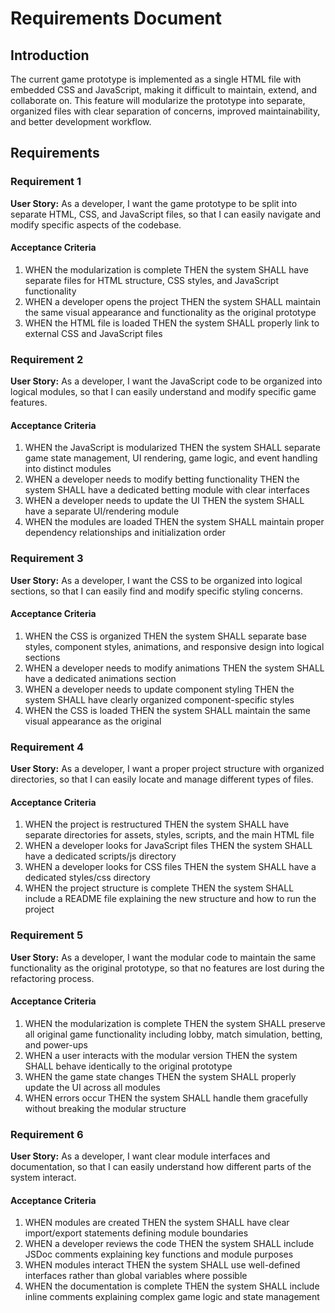 # Requirements Document

## Introduction

The current game prototype is implemented as a single HTML file with embedded CSS and JavaScript, making it difficult to maintain, extend, and collaborate on. This feature will modularize the prototype into separate, organized files with clear separation of concerns, improved maintainability, and better development workflow.

## Requirements

### Requirement 1

**User Story:** As a developer, I want the game prototype to be split into separate HTML, CSS, and JavaScript files, so that I can easily navigate and modify specific aspects of the codebase.

#### Acceptance Criteria

1. WHEN the modularization is complete THEN the system SHALL have separate files for HTML structure, CSS styles, and JavaScript functionality
2. WHEN a developer opens the project THEN the system SHALL maintain the same visual appearance and functionality as the original prototype
3. WHEN the HTML file is loaded THEN the system SHALL properly link to external CSS and JavaScript files

### Requirement 2

**User Story:** As a developer, I want the JavaScript code to be organized into logical modules, so that I can easily understand and modify specific game features.

#### Acceptance Criteria

1. WHEN the JavaScript is modularized THEN the system SHALL separate game state management, UI rendering, game logic, and event handling into distinct modules
2. WHEN a developer needs to modify betting functionality THEN the system SHALL have a dedicated betting module with clear interfaces
3. WHEN a developer needs to update the UI THEN the system SHALL have a separate UI/rendering module
4. WHEN the modules are loaded THEN the system SHALL maintain proper dependency relationships and initialization order

### Requirement 3

**User Story:** As a developer, I want the CSS to be organized into logical sections, so that I can easily find and modify specific styling concerns.

#### Acceptance Criteria

1. WHEN the CSS is organized THEN the system SHALL separate base styles, component styles, animations, and responsive design into logical sections
2. WHEN a developer needs to modify animations THEN the system SHALL have a dedicated animations section
3. WHEN a developer needs to update component styling THEN the system SHALL have clearly organized component-specific styles
4. WHEN the CSS is loaded THEN the system SHALL maintain the same visual appearance as the original

### Requirement 4

**User Story:** As a developer, I want a proper project structure with organized directories, so that I can easily locate and manage different types of files.

#### Acceptance Criteria

1. WHEN the project is restructured THEN the system SHALL have separate directories for assets, styles, scripts, and the main HTML file
2. WHEN a developer looks for JavaScript files THEN the system SHALL have a dedicated scripts/js directory
3. WHEN a developer looks for CSS files THEN the system SHALL have a dedicated styles/css directory
4. WHEN the project structure is complete THEN the system SHALL include a README file explaining the new structure and how to run the project

### Requirement 5

**User Story:** As a developer, I want the modular code to maintain the same functionality as the original prototype, so that no features are lost during the refactoring process.

#### Acceptance Criteria

1. WHEN the modularization is complete THEN the system SHALL preserve all original game functionality including lobby, match simulation, betting, and power-ups
2. WHEN a user interacts with the modular version THEN the system SHALL behave identically to the original prototype
3. WHEN the game state changes THEN the system SHALL properly update the UI across all modules
4. WHEN errors occur THEN the system SHALL handle them gracefully without breaking the modular structure

### Requirement 6

**User Story:** As a developer, I want clear module interfaces and documentation, so that I can easily understand how different parts of the system interact.

#### Acceptance Criteria

1. WHEN modules are created THEN the system SHALL have clear import/export statements defining module boundaries
2. WHEN a developer reviews the code THEN the system SHALL include JSDoc comments explaining key functions and module purposes
3. WHEN modules interact THEN the system SHALL use well-defined interfaces rather than global variables where possible
4. WHEN the documentation is complete THEN the system SHALL include inline comments explaining complex game logic and state management